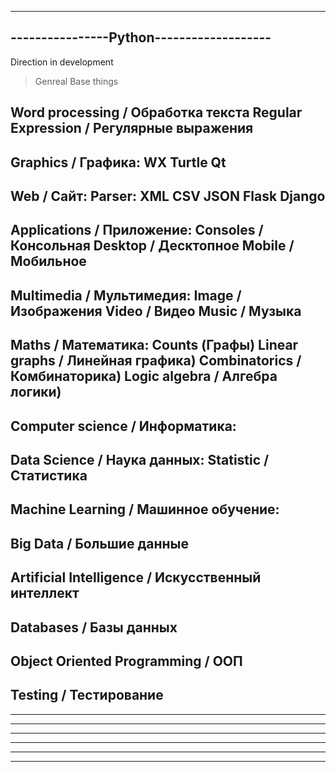 -----------------------------------------
----------------Python-------------------
-----------------------------------------
Direction in development

>Genreal 
	Base things

Word processing / Обработка текста
	Regular Expression / Регулярные выражения	
-----------------------------------------		
Graphics / Графика:
	WX
	Turtle
	Qt
-----------------------------------------
Web / Сайт:
	Parser:
		XML
		CSV
		JSON
	Flask
	Django
-----------------------------------------
Applications / Приложение:
	Consoles / Консольная
	Desktop / Десктопное
	Mobile / Мобильное
-----------------------------------------		
Multimedia / Мультимедия:
	Image / Изображения
	Video / Видео
	Music / Музыка
-----------------------------------------
Maths / Математика:
	Counts (Графы)
	Linear graphs / Линейная графика)
	Combinatorics / Комбинаторика)
	Logic algebra / Алгебра логики)
-----------------------------------------
Computer science / Информатика:
-----------------------------------------
Data Science / Наука данных:
	Statistic / Статистика
-----------------------------------------
Machine Learning﻿ / Машинное обучение:
-----------------------------------------
Big Data / Большие данные
-----------------------------------------
Artificial Intelligence / Искусственный интеллект
-----------------------------------------
Databases / Базы данных
-----------------------------------------
Object Oriented Programming / ООП
-----------------------------------------
Testing / Тестирование
-----------------------------------------
-----------------------------------------
-----------------------------------------
-----------------------------------------
-----------------------------------------
-----------------------------------------
-----------------------------------------
